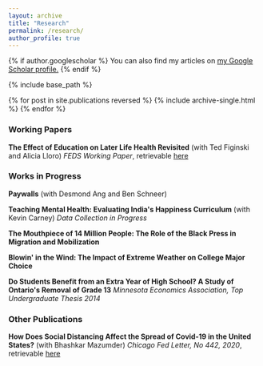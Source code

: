 ```yaml
---
layout: archive
title: "Research"
permalink: /research/
author_profile: true
---
```


{% if author.googlescholar %}
  You can also find my articles on <u><a href="{{author.googlescholar}}">my Google Scholar profile</a>.</u>
{% endif %}

{% include base_path %}

{% for post in site.publications reversed %}
  {% include archive-single.html %}
{% endfor %}

### Working Papers
**The Effect of Education on Later Life Health Revisited** (with Ted Figinski and Alicia Lloro)
*FEDS Working Paper*, retrievable <a href="https://www.federalreserve.gov/econres/feds/revisiting-the-effect-of-education-on-later-life-health.htm">here</a>

### Works in Progress
**Paywalls** (with Desmond Ang and Ben Schneer)</p>

**Teaching Mental Health: Evaluating India's Happiness Curriculum** (with Kevin Carney)
*Data Collection in Progress*

**The Mouthpiece of 14 Million People: The Role of the Black Press in Migration and Mobilization**

**Blowin' in the Wind: The Impact of Extreme Weather on College Major Choice**

**Do Students Benefit from an Extra Year of High School? A Study of Ontario's Removal of Grade 13**
*Minnesota Economics Association, Top Undergraduate Thesis 2014*

### Other Publications
**How Does Social Distancing Affect the Spread of Covid-19 in the United States?** (with Bhashkar Mazumder)
*Chicago Fed Letter, No 442, 2020*, retrievable <a href="https://www.chicagofed.org/publications/chicago-fed-letter/2020/442">here</a></p>
<br>


